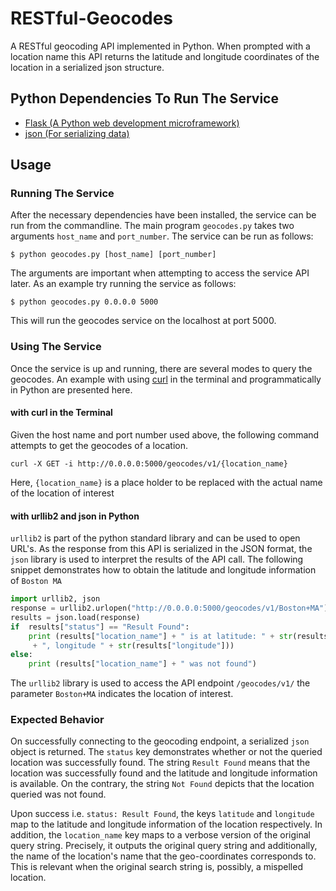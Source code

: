 # RESTful-Geocodes
A RESTful geocoding API implemented in Python. When prompted with a location name this API returns the latitude and 
longitude coordinates of the location in a serialized json structure.

## Python Dependencies To Run The Service
- [Flask (A Python web development microframework)](http://flask.pocoo.org/) 
- [json (For serializing data)](https://docs.python.org/2/library/json.html)

## Usage
### Running The Service
After the necessary dependencies have been installed, the service can be run from the commandline. 
The main program `geocodes.py` takes two arguments `host_name` and `port_number`.
The service can be run as follows:

`$ python geocodes.py [host_name] [port_number]`

The arguments are important when attempting to access the service API later.
As an example try running the service as follows:

`$ python geocodes.py 0.0.0.0 5000`

This will run the geocodes service on the localhost at port 5000.

### Using The Service
Once the service is up and running, there are several modes to query the geocodes.
An example with using [curl](https://curl.haxx.se/) in the terminal and programmatically
in Python are presented here.

#### with curl in the Terminal
Given the host name and port number used above, the following command attempts to get
the geocodes of a location.

`curl -X GET -i http://0.0.0.0:5000/geocodes/v1/{location_name}`

Here, `{location_name}` is a place holder to be replaced with the actual name of
the location of interest

#### with urllib2 and json in Python

`urllib2` is part of the python standard library and can be used to open URL's.
As the response from this API is serialized in the JSON format, the `json` library
is used to interpret the results of the API call. The following snippet demonstrates
how to obtain the latitude and longitude information of `Boston MA`


```python
import urllib2, json
response = urllib2.urlopen("http://0.0.0.0:5000/geocodes/v1/Boston+MA")
results = json.load(response)
if  results["status"] == "Result Found":
    print (results["location_name"] + " is at latitude: " + str(results["latitude"])
     + ", longitude " + str(results["longitude"]))
else:
    print (results["location_name"] + " was not found")

```

The `urllib2` library is used to access the API endpoint `/geocodes/v1/` the parameter
`Boston+MA` indicates the location of interest.

### Expected Behavior
On successfully connecting to the geocoding endpoint, a serialized 
`json` object is returned. The `status` key demonstrates whether or not
the queried location was successfully found. The string `Result Found` means
that the location was successfully found and the latitude and longitude information is available.
On the contrary, the string `Not Found` depicts that
the location queried was not found.

Upon success i.e. `status: Result Found`, the keys `latitude` and `longitude` map to the
latitude and longitude information of the location respectively. In addition,
the `location_name` key maps to a verbose version of the original query string.
Precisely, it outputs the original query string and additionally, the name of the
location's name that the geo-coordinates corresponds to. This is relevant when the 
original search string is, possibly, a mispelled location.

